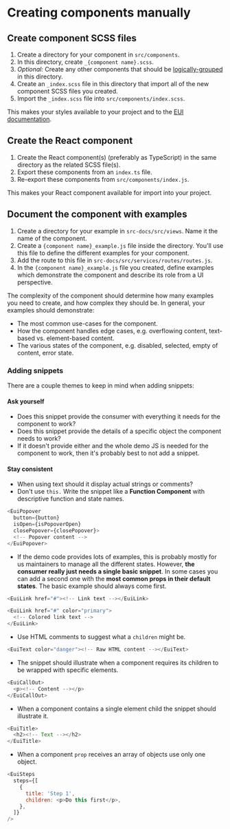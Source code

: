 # Creating components manually

## Create component SCSS files

1. Create a directory for your component in `src/components`.
2. In this directory, create `_{component name}.scss`.
3. _Optional:_ Create any other components that should be [logically-grouped][docs-logical-group] in this directory.
4. Create an `_index.scss` file in this directory that import all of the new component SCSS files you created.
5. Import the `_index.scss` file into `src/components/index.scss`.

This makes your styles available to your project and to the [EUI documentation][docs].

## Create the React component

1. Create the React component(s) (preferably as TypeScript) in the same directory as the related SCSS file(s).
2. Export these components from an `index.ts` file.
3. Re-export these components from `src/components/index.js`.

This makes your React component available for import into your project.

## Document the component with examples

1. Create a directory for your example in `src-docs/src/views`. Name it the name of the component.
2. Create a `{component name}_example.js` file inside the directory. You'll use this file to define the different examples for your component.
3. Add the route to this file in `src-docs/src/services/routes/routes.js`.
4. In the `{component name}_example.js` file you created, define examples which demonstrate the component and describe its role from a UI perspective.

The complexity of the component should determine how many examples you need to create, and how complex they should be. In general, your examples should demonstrate:

* The most common use-cases for the component.
* How the component handles edge cases, e.g. overflowing content, text-based vs. element-based content.
* The various states of the component, e.g. disabled, selected, empty of content, error state.

### Adding snippets
There are a couple themes to keep in mind when adding snippets:

#### Ask yourself
- Does this snippet provide the consumer with everything it needs for the component to work?
- Does this snippet provide the details of a specific object the component needs to work?
- If it doesn't provide either and the whole demo JS is needed for the component to work, then it's probably best to not add a snippet.


#### Stay consistent
- When using text should it display actual strings or comments?
- Don't use `this.` Write the snippet like a **Function Component** with descriptive function and state names.

``` js
<EuiPopover
  button={button}
  isOpen={isPopoverOpen}
  closePopover={closePopover}>
  <!-- Popover content -->
</EuiPopover>
```

- If the demo code provides lots of examples, this is probably mostly for us maintainers to manage all the different states. However, **the consumer really just needs a single basic snippet**. In some cases you can add a second one with the **most common props in their default states**. The basic example should always come first.

```js
<EuiLink href="#"><!-- Link text --></EuiLink>

<EuiLink href="#" color="primary">
  <!-- Colored link text -->
</EuiLink>
```

- Use HTML comments to suggest what a `children` might be.

``` js
<EuiText color="danger"><!-- Raw HTML content --></EuiText>
```

- The snippet should illustrate when a component requires its children to be wrapped with specific elements.

``` js
<EuiCallOut>
  <p><!-- Content --></p>
</EuiCallOut>
```

- When a component contains a single element child the snippet should illustrate it.

``` js
<EuiTitle>
  <h2><!-- Text --></h2>
</EuiTitle>
```

- When a component `prop` receives an array of objects use only one object.

``` js
<EuiSteps
  steps={[
    {
      title: 'Step 1',
      children: <p>Do this first</p>,
    },
  ]}
/>
```




[docs]: https://elastic.github.io/eui/
[docs-logical-group]: creating-components.md#logically-grouped-components

